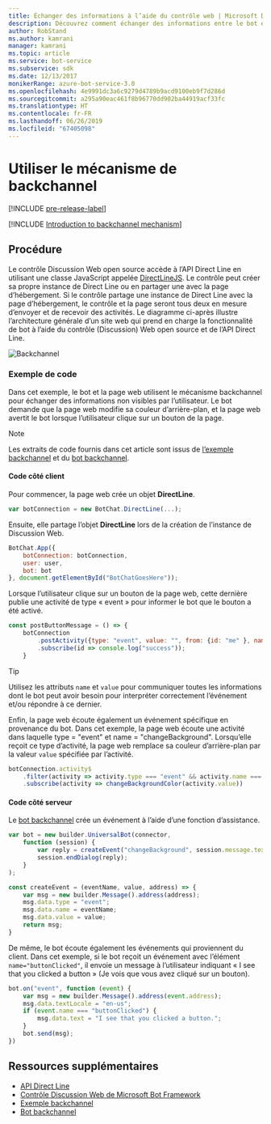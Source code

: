 ```yaml
---
title: Échanger des informations à l’aide du contrôle web | Microsoft Docs
description: Découvrez comment échanger des informations entre le bot et une page web à l’aide du kit SDK Bot Framework pour Node.js.
author: RobStand
ms.author: kamrani
manager: kamrani
ms.topic: article
ms.service: bot-service
ms.subservice: sdk
ms.date: 12/13/2017
monikerRange: azure-bot-service-3.0
ms.openlocfilehash: 4e9991dc3a6c9279d4789b9acd9100eb9f7d286d
ms.sourcegitcommit: a295a90eac461f8b96770dd902ba44919acf33fc
ms.translationtype: HT
ms.contentlocale: fr-FR
ms.lasthandoff: 06/26/2019
ms.locfileid: "67405098"
---
```

# <a name="use-the-backchannel-mechanism"></a>Utiliser le mécanisme de backchannel

[!INCLUDE [pre-release-label](../includes/pre-release-label-v3.md)]

[!INCLUDE [Introduction to backchannel mechanism](../includes/snippet-backchannel.md)]

## <a name="walk-through"></a>Procédure

Le contrôle Discussion Web open source accède à l’API Direct Line en utilisant une classe JavaScript appelée <a href="https://github.com/microsoft/botframework-DirectLinejs" target="_blank">DirectLineJS</a>. Le contrôle peut créer sa propre instance de Direct Line ou en partager une avec la page d’hébergement. Si le contrôle partage une instance de Direct Line avec la page d’hébergement, le contrôle et la page seront tous deux en mesure d’envoyer et de recevoir des activités. Le diagramme ci-après illustre l’architecture générale d’un site web qui prend en charge la fonctionnalité de bot à l’aide du contrôle (Discussion) Web open source et de l’API Direct Line. 

![Backchannel](../media/designing-bots/patterns/back-channel.png)

### <a name="sample-code"></a>Exemple de code 

Dans cet exemple, le bot et la page web utilisent le mécanisme backchannel pour échanger des informations non visibles par l’utilisateur. Le bot demande que la page web modifie sa couleur d’arrière-plan, et la page web avertit le bot lorsque l’utilisateur clique sur un bouton de la page. 

> [!NOTE]
> Les extraits de code fournis dans cet article sont issus de <a href="https://github.com/Microsoft/BotFramework-WebChat/blob/master/samples/backchannel/index.html" target="_blank">l’exemple backchannel</a> et du <a href="https://github.com/ryanvolum/backChannelBot" target="_blank">bot backchannel</a>. 

#### <a name="client-side-code"></a>Code côté client

Pour commencer, la page web crée un objet **DirectLine**.

```javascript
var botConnection = new BotChat.DirectLine(...);
```

Ensuite, elle partage l’objet **DirectLine** lors de la création de l’instance de Discussion Web.

```javascript
BotChat.App({
    botConnection: botConnection,
    user: user,
    bot: bot
}, document.getElementById("BotChatGoesHere"));
```

Lorsque l’utilisateur clique sur un bouton de la page web, cette dernière publie une activité de type « event » pour informer le bot que le bouton a été activé.

```javascript
const postButtonMessage = () => {
    botConnection
        .postActivity({type: "event", value: "", from: {id: "me" }, name: "buttonClicked"})
        .subscribe(id => console.log("success"));
    }
```

> [!TIP]
> Utilisez les attributs `name` et `value` pour communiquer toutes les informations dont le bot peut avoir besoin pour interpréter correctement l’événement et/ou répondre à ce dernier. 

Enfin, la page web écoute également un événement spécifique en provenance du bot.
Dans cet exemple, la page web écoute une activité dans laquelle type = "event" et name = "changeBackground". Lorsqu’elle reçoit ce type d’activité, la page web remplace sa couleur d’arrière-plan par la valeur `value` spécifiée par l’activité. 

```javascript
botConnection.activity$
    .filter(activity => activity.type === "event" && activity.name === "changeBackground")
    .subscribe(activity => changeBackgroundColor(activity.value))
```

#### <a name="server-side-code"></a>Code côté serveur

Le <a href="https://github.com/ryanvolum/backChannelBot" target="_blank">bot backchannel</a> crée un événement à l’aide d’une fonction d’assistance.

```javascript
var bot = new builder.UniversalBot(connector, 
    function (session) {
        var reply = createEvent("changeBackground", session.message.text, session.message.address);
        session.endDialog(reply);
    }
);

const createEvent = (eventName, value, address) => {
    var msg = new builder.Message().address(address);
    msg.data.type = "event";
    msg.data.name = eventName;
    msg.data.value = value;
    return msg;
}
```

De même, le bot écoute également les événements qui proviennent du client. Dans cet exemple, si le bot reçoit un événement avec l’élément `name="buttonClicked"`, il envoie un message à l’utilisateur indiquant « I see that you clicked a button » (Je vois que vous avez cliqué sur un bouton).

```javascript
bot.on("event", function (event) {
    var msg = new builder.Message().address(event.address);
    msg.data.textLocale = "en-us";
    if (event.name === "buttonClicked") {
        msg.data.text = "I see that you clicked a button.";
    }
    bot.send(msg);
})
```

## <a name="additional-resources"></a>Ressources supplémentaires

- [API Direct Line][directLineAPI]
- <a href="https://github.com/Microsoft/BotFramework-WebChat" target="_blank">Contrôle Discussion Web de Microsoft Bot Framework</a>
- <a href="https://aka.ms/v3-js-backchannel-sample" target="_blank">Exemple backchannel</a>
- <a href="https://github.com/ryanvolum/backChannelBot" target="_blank">Bot backchannel</a>

[directLineAPI]: https://docs.botframework.com/restapi/directline3/#navtitle
